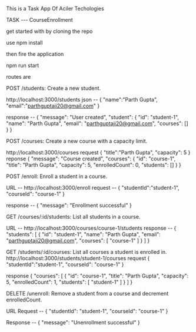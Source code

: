 This is a Task App Of Aciler Techologies 


TASK --- CourseEnrollment


get started with by cloning the repo 

use 
npm install 

then fire the application 

npm run start


routes are 


POST /students: Create a new student.

http://localhost:3000/students
json --
{
    "name":"Parth Gupta",
    "email":"parthguptaji20@gmail.com"
}

response -- 
{
    "message": "User created",
    "student": {
        "id": "student-1",
        "name": "Parth Gupta",
        "email": "parthguptaji20@gmail.com",
        "courses": []
    }
}

POST /courses: Create a new course with a capacity limit.

http://localhost:3000/courses
request
{
    "title":"Parth Gupta",
    "capacity": 5
}
reponse
{
    "message": "Course created",
    "courses": {
        "id": "course-1",
        "title": "Parth Gupta",
        "capacity": 5,
        "enrolledCount": 0,
        "students": []
    }
}


POST /enroll: Enroll a student in a course.

URL -- http://localhost:3000/enroll
request -- 
{
    "studentId":"student-1",
    "courseId": "course-1"
}

response --
{
    "message": "Enrollment successful"
}

GET /courses/:id/students: List all students in a course.

URL -- http://localhost:3000/courses/course-1/students
response -- 
{
    "students": [
        {
            "id": "student-1",
            "name": "Parth Gupta",
            "email": "parthguptaji20@gmail.com",
            "courses": [
                "course-1"
            ]
        }
    ]
}

GET /students/:id/courses: List all courses a student is enrolled in.
http://localhost:3000/students/student-1/courses
request
{
    "studentId":"student-1",
    "courseId": "course-1"
}

response
{
    "courses": [
        {
            "id": "course-1",
            "title": "Parth Gupta",
            "capacity": 5,
            "enrolledCount": 1,
            "students": [
                "student-1"
            ]
        }
    ]
}


DELETE /unenroll: Remove a student from a course and decrement enrolledCount.

URL 
Request -- 
{
    "studentId": "student-1",
    "courseId": "course-1"
}

Response -- 
{
    "message": "Unenrollment successful"
}